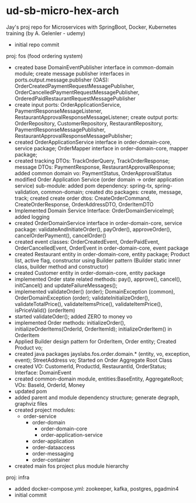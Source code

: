 # ud-sb-micro-hex-arch
Jay's proj repo for Microservices with SpringBoot, Docker, Kubernetes training (by A. Gelenler - udemy)

- initial repo commit

proj: fos (food ordering system)
- created base DomainEventPublisher interface in common-domain module; create message publisher interfaces in ports.output.message.publisher (OAS): OrderCreatedPaymentRequestMessagePublisher, OrderCancelledPaymentRequestMessagePublisher, OrderedPaidRestaurantRequestMessagePublisher
- create input ports: OrderApplicationService, PaymentResponseMessageListener, RestaurantApprovalResponseMessageListener; create output ports: OrderRepository, CustomerRepository, RestaurantRepository, PaymentResponseMessagePublisher, RestaurantApprovalResponseMessagePublisher; 
- created OrderApplicationService interface in order-domain-core, service package; OrderMapper interface in order-domain-core, mapper package; 
- created tracking DTOs: TrackOrderQuery, TrackOrderResponse; message DTOs: PaymentResponse, RestaurantApprovalResponse; added common domain vo: PaymentStatus, OrderApprovalStatus
- modified Order Application Service (order domain -> order application service) sub-module: added pom dependency: spring-tx, spring-validation, common-domain; created dto packages: create, message, track; created create order dtos: CreateOrderCommand, CreateOrderResponse, OrderAddressDTO, OrderItemDTO
- Implemented Domain Service Interface: OrderDomainServiceImpl; added logging
- created OrderDomainService interface in order-domain-core, service package: validateAndInitiateOrder(), payOrder(), approveOrder(), cancelOrderPayment(), cancelOrder()
- created event classes: OrderCreatedEvent, OrderPaidEvent, OrderCancelledEvent, OrderEvent in order-domain-core, event package
- created Restaurant entity in order-domain-core, entity package; Product list, active flag, constructor using Builder pattern (Builder static inner class, builder method and constructor)
- created Customer entity in order-domain-core, entity package
- implemented Order state related methods: pay(), approve(), cancel(), initCancel() and updateFailureMessages(); 
- implemented validateOrder() (order); DomainException (common), OrderDomainException (order); validateInitializeOrder(), validateTotalPrice(), validateItemsPrice(), validateItemPrice(), isPriceValid() (orderItem)
- started validateOder(); added ZERO to money vo
- implemented Order methods: initializeOrder(), initializeOrderItems(OrderId, OrderItemId); initializeOrderItem() in OrderItem 
- Applied Builder design pattern for OrderItem, Order entity; Created Product vo;
- created java packages jayslabs.fos.order.domain.* (entity, vo, exception, event); StreetAddress vo; Started on Order Aggregate Root Class
- created VO: CustomerId, ProductId, RestaurantId, OrderStatus; Interface: DomainEvent
- created common-domain module, entities:BaseEntity, AggregateRoot; VOs: BaseId, OrderId, Money
- updated pom
- added parent and module dependency structure; generate degraph, graphviz files
- created project modules: 
  - order-service
    - order-domain 
      - order-domain-core
      - order-application-service
    - order-application
    - order-dataaccess
    - order-messaging
    - order-container
- created main fos project plus module hierarchy

proj: infra
- added docker-compose.yml: zookeeper, kafka, postgres, pgadmin4
- initial commit